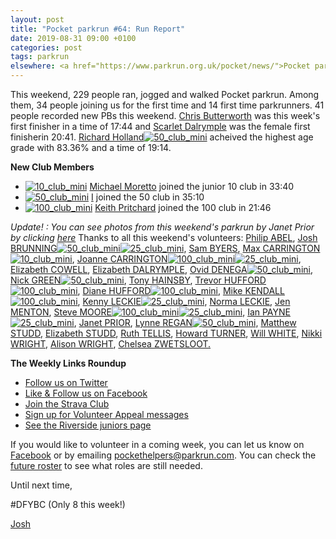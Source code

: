```yaml
---
layout: post
title: "Pocket parkrun #64: Run Report"
date: 2019-08-31 09:00 +0100
categories: post
tags: parkrun
elsewhere: <a href="https://www.parkrun.org.uk/pocket/news/">Pocket parkrun</a>
---
```


This weekend, 229 people ran, jogged and walked Pocket parkrun. Among them, 34 people joining us for the first time and 14 first time parkrunners. 41 people recorded new PBs this weekend. [Chris Butterworth](https://www.parkrun.org.uk/pocket/results/latestresults/athletehistory?athleteNumber=287219) was this week's first finisher in a time of 17:44 and [Scarlet Dalrymple](https://www.parkrun.org.uk/pocket/results/latestresults/athletehistory?athleteNumber=3042815) was the female first finisherin 20:41. [Richard Holland](https://www.parkrun.org.uk/pocket/results/latestresults/athletehistory?athleteNumber=69205)[![50_club_mini](https://images.parkrun.com/blogs.dir/1667/files/2019/02/50_club_mini-e1550336989477.jpg)](https://images.parkrun.com/blogs.dir/1667/files/2019/02/50_club_mini-e1550336989477.jpg) acheived the highest age grade with 83.36% and a time of 19:14.

**New Club Members**

*   [![10_club_mini](https://images.parkrun.com/blogs.dir/1667/files/2019/02/10_club_mini-e1550337085201.jpg)](https://images.parkrun.com/blogs.dir/1667/files/2019/02/10_club_mini-e1550337085201.jpg) [Michael Moretto](https://www.parkrun.org.uk/pocket/results/latestresults/athletehistory?athleteNumber=5394636) joined the junior 10 club in 33:40
*   [![50_club_mini](https://images.parkrun.com/blogs.dir/1667/files/2019/02/50_club_mini-e1550336989477.jpg)](https://images.parkrun.com/blogs.dir/1667/files/2019/02/50_club_mini-e1550336989477.jpg) [I](https://www.parkrun.org.uk/pocket/results/latestresults/athletehistory?athleteNumber=4196740) joined the 50 club in 35:10
*   [![100_club_mini](https://images.parkrun.com/blogs.dir/1667/files/2019/02/100_club_mini-e1550337018730.jpg)](https://images.parkrun.com/blogs.dir/1667/files/2019/02/100_club_mini-e1550337018730.jpg) [Keith Pritchard](https://www.parkrun.org.uk/pocket/results/latestresults/athletehistory?athleteNumber=131629) joined the 100 club in 21:46

_Update! : You can see photos from this weekend's parkrun by Janet Prior by clicking [here](https://photos.app.goo.gl/ckTCPVu3fs4htEw2A "Pocket parkrun #64 photos")_ Thanks to all this weekend's volunteers: [Philip ABEL](https://www.parkrun.org.uk/pocket/results/latestresults/athletehistory/?athleteNumber=5146825), [Josh BRUNNING](https://www.parkrun.org.uk/pocket/results/latestresults/athletehistory/?athleteNumber=4196740)[![50_club_mini](https://images.parkrun.com/blogs.dir/1667/files/2019/02/50_club_mini-e1550336989477.jpg)](https://images.parkrun.com/blogs.dir/1667/files/2019/02/50_club_mini-e1550336989477.jpg)[![25_club_mini](https://images.parkrun.com/blogs.dir/1667/files/2019/02/25_club_mini-e1550337100687.jpg)](https://images.parkrun.com/blogs.dir/1667/files/2019/02/25_club_mini-e1550337100687.jpg), [Sam BYERS](https://www.parkrun.org.uk/pocket/results/latestresults/athletehistory/?athleteNumber=5928787), [Max CARRINGTON](https://www.parkrun.org.uk/pocket/results/latestresults/athletehistory/?athleteNumber=512408)[![10_club_mini](https://images.parkrun.com/blogs.dir/1667/files/2019/02/10_club_mini-e1550337085201.jpg)](https://images.parkrun.com/blogs.dir/1667/files/2019/02/10_club_mini-e1550337085201.jpg), [Joanne CARRINGTON](https://www.parkrun.org.uk/pocket/results/latestresults/athletehistory/?athleteNumber=181580)[![100_club_mini](https://images.parkrun.com/blogs.dir/1667/files/2019/02/100_club_mini-e1550337018730.jpg)](https://images.parkrun.com/blogs.dir/1667/files/2019/02/100_club_mini-e1550337018730.jpg)[![25_club_mini](https://images.parkrun.com/blogs.dir/1667/files/2019/02/25_club_mini-e1550337100687.jpg)](https://images.parkrun.com/blogs.dir/1667/files/2019/02/25_club_mini-e1550337100687.jpg), [Elizabeth COWELL](https://www.parkrun.org.uk/pocket/results/latestresults/athletehistory/?athleteNumber=5095759), [Elizabeth DALRYMPLE](https://www.parkrun.org.uk/pocket/results/latestresults/athletehistory/?athleteNumber=3778770), [Ovid DENEGA](https://www.parkrun.org.uk/pocket/results/latestresults/athletehistory/?athleteNumber=482894)[![50_club_mini](https://images.parkrun.com/blogs.dir/1667/files/2019/02/50_club_mini-e1550336989477.jpg)](https://images.parkrun.com/blogs.dir/1667/files/2019/02/50_club_mini-e1550336989477.jpg), [Nick GREEN](https://www.parkrun.org.uk/pocket/results/latestresults/athletehistory/?athleteNumber=4694466)[![50_club_mini](https://images.parkrun.com/blogs.dir/1667/files/2019/02/50_club_mini-e1550336989477.jpg)](https://images.parkrun.com/blogs.dir/1667/files/2019/02/50_club_mini-e1550336989477.jpg), [Tony HAINSBY](https://www.parkrun.org.uk/pocket/results/latestresults/athletehistory/?athleteNumber=249147), [Trevor HUFFORD](https://www.parkrun.org.uk/pocket/results/latestresults/athletehistory/?athleteNumber=339748)[![100_club_mini](https://images.parkrun.com/blogs.dir/1667/files/2019/02/100_club_mini-e1550337018730.jpg)](https://images.parkrun.com/blogs.dir/1667/files/2019/02/100_club_mini-e1550337018730.jpg), [Diane HUFFORD](https://www.parkrun.org.uk/pocket/results/latestresults/athletehistory/?athleteNumber=340498)[![100_club_mini](https://images.parkrun.com/blogs.dir/1667/files/2019/02/100_club_mini-e1550337018730.jpg)](https://images.parkrun.com/blogs.dir/1667/files/2019/02/100_club_mini-e1550337018730.jpg), [Mike KENDALL](https://www.parkrun.org.uk/pocket/results/latestresults/athletehistory/?athleteNumber=1899355)[![100_club_mini](https://images.parkrun.com/blogs.dir/1667/files/2019/02/100_club_mini-e1550337018730.jpg)](https://images.parkrun.com/blogs.dir/1667/files/2019/02/100_club_mini-e1550337018730.jpg), [Kenny LECKIE](https://www.parkrun.org.uk/pocket/results/latestresults/athletehistory/?athleteNumber=4073128)[![25_club_mini](https://images.parkrun.com/blogs.dir/1667/files/2019/02/25_club_mini-e1550337100687.jpg)](https://images.parkrun.com/blogs.dir/1667/files/2019/02/25_club_mini-e1550337100687.jpg), [Norma LECKIE](https://www.parkrun.org.uk/pocket/results/latestresults/athletehistory/?athleteNumber=85968), [Jen MENTON](https://www.parkrun.org.uk/pocket/results/latestresults/athletehistory/?athleteNumber=4888158), [Steve MOORE](https://www.parkrun.org.uk/pocket/results/latestresults/athletehistory/?athleteNumber=1771782)[![100_club_mini](https://images.parkrun.com/blogs.dir/1667/files/2019/02/100_club_mini-e1550337018730.jpg)](https://images.parkrun.com/blogs.dir/1667/files/2019/02/100_club_mini-e1550337018730.jpg)[![25_club_mini](https://images.parkrun.com/blogs.dir/1667/files/2019/02/25_club_mini-e1550337100687.jpg)](https://images.parkrun.com/blogs.dir/1667/files/2019/02/25_club_mini-e1550337100687.jpg), [Ian PAYNE](https://www.parkrun.org.uk/pocket/results/latestresults/athletehistory/?athleteNumber=4899316)[![25_club_mini](https://images.parkrun.com/blogs.dir/1667/files/2019/02/25_club_mini-e1550337100687.jpg)](https://images.parkrun.com/blogs.dir/1667/files/2019/02/25_club_mini-e1550337100687.jpg), [Janet PRIOR](https://www.parkrun.org.uk/pocket/results/latestresults/athletehistory/?athleteNumber=5724867), [Lynne REGAN](https://www.parkrun.org.uk/pocket/results/latestresults/athletehistory/?athleteNumber=4654842)[![50_club_mini](https://images.parkrun.com/blogs.dir/1667/files/2019/02/50_club_mini-e1550336989477.jpg)](https://images.parkrun.com/blogs.dir/1667/files/2019/02/50_club_mini-e1550336989477.jpg), [Matthew STUDD](https://www.parkrun.org.uk/pocket/results/latestresults/athletehistory/?athleteNumber=4988613), [Elizabeth STUDD](https://www.parkrun.org.uk/pocket/results/latestresults/athletehistory/?athleteNumber=5216917), [Ruth TELLIS](https://www.parkrun.org.uk/pocket/results/latestresults/athletehistory/?athleteNumber=4701413), [Howard TURNER](https://www.parkrun.org.uk/pocket/results/latestresults/athletehistory/?athleteNumber=4780636), [Will WHITE](https://www.parkrun.org.uk/pocket/results/latestresults/athletehistory/?athleteNumber=3554001), [Nikki WRIGHT](https://www.parkrun.org.uk/pocket/results/latestresults/athletehistory/?athleteNumber=4524361), [Alison WRIGHT](https://www.parkrun.org.uk/pocket/results/latestresults/athletehistory/?athleteNumber=4634189), [Chelsea ZWETSLOOT.](https://www.parkrun.org.uk/pocket/results/latestresults/athletehistory/?athleteNumber=2107075)

**The Weekly Links Roundup**

*   [Follow us on Twitter](https://twitter.com/pocketparkrun)
*   [Like & Follow us on Facebook](https://www.facebook.com/pocketparkrun/)
*   [Join the Strava Club](https://www.strava.com/clubs/pocketparkrun)
*   [Sign up for Volunteer Appeal messages](https://www.parkrun.com/runner/opt-ins/?Country=UK)
*   [See the Riverside juniors page](https://www.parkrun.org.uk/riversidestneots-juniors/)

If you would like to volunteer in a coming week, you can let us know on [Facebook](https://www.facebook.com/pocketparkrun/) or by emailing [pockethelpers@parkrun.com](mailto:pockethelpers@parkrun.com). You can check the [future roster](http://www.parkrun.org.uk/pocket/futureroster/ "future roster") to see what roles are still needed.

Until next time,

#DFYBC (Only 8 this week!)

[Josh](http://www.parkrun.org.uk/results/athleteresultshistory/?athleteNumber=4196740)
